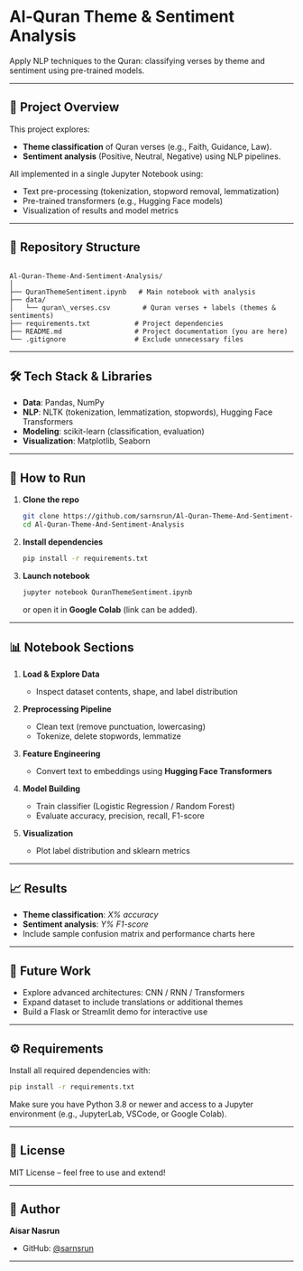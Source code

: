  # Al‑Quran Theme & Sentiment Analysis

Apply NLP techniques to the Quran: classifying verses by theme and sentiment using pre-trained models.

---

## 🧠 Project Overview

This project explores:
- **Theme classification** of Quran verses (e.g., Faith, Guidance, Law).
- **Sentiment analysis** (Positive, Neutral, Negative) using NLP pipelines.

All implemented in a single Jupyter Notebook using:
- Text pre-processing (tokenization, stopword removal, lemmatization)
- Pre-trained transformers (e.g., Hugging Face models)
- Visualization of results and model metrics

---

## 📁 Repository Structure

```

Al-Quran-Theme-And-Sentiment-Analysis/
│
├── QuranThemeSentiment.ipynb   # Main notebook with analysis
├── data/
│   └── quran\_verses.csv        # Quran verses + labels (themes & sentiments)
├── requirements.txt           # Project dependencies
├── README.md                  # Project documentation (you are here)
└── .gitignore                 # Exclude unnecessary files

````

---

## 🛠️ Tech Stack & Libraries

- **Data**: Pandas, NumPy
- **NLP**: NLTK (tokenization, lemmatization, stopwords), Hugging Face Transformers
- **Modeling**: scikit-learn (classification, evaluation)
- **Visualization**: Matplotlib, Seaborn

---

## 🚀 How to Run

1. **Clone the repo**
   ```bash
   git clone https://github.com/sarnsrun/Al-Quran-Theme-And-Sentiment-Analysis.git
   cd Al-Quran-Theme-And-Sentiment-Analysis
   ```
   
2. **Install dependencies**

   ```bash
   pip install -r requirements.txt
   ```

3. **Launch notebook**

   ```bash
   jupyter notebook QuranThemeSentiment.ipynb
   ```

   or open it in **Google Colab** (link can be added).

---

## 📊 Notebook Sections

1. **Load & Explore Data**

   * Inspect dataset contents, shape, and label distribution

2. **Preprocessing Pipeline**

   * Clean text (remove punctuation, lowercasing)
   * Tokenize, delete stopwords, lemmatize

3. **Feature Engineering**

   * Convert text to embeddings using **Hugging Face Transformers**

4. **Model Building**

   * Train classifier (Logistic Regression / Random Forest)
   * Evaluate accuracy, precision, recall, F1-score

5. **Visualization**

   * Plot label distribution and sklearn metrics

---

## 📈 Results

* **Theme classification**: *X% accuracy*
* **Sentiment analysis**: *Y% F1-score*
* Include sample confusion matrix and performance charts here

---

## 🧾 Future Work

* Explore advanced architectures: CNN / RNN / Transformers
* Expand dataset to include translations or additional themes
* Build a Flask or Streamlit demo for interactive use

---

## ⚙️ Requirements

Install all required dependencies with:

```bash
pip install -r requirements.txt
```
Make sure you have Python 3.8 or newer and access to a Jupyter environment (e.g., JupyterLab, VSCode, or Google Colab).

---

## 📝 License

MIT License – feel free to use and extend!

---

## 👤 Author

**Aisar Nasrun**

* GitHub: [@sarnsrun](https://github.com/sarnsrun)

---
